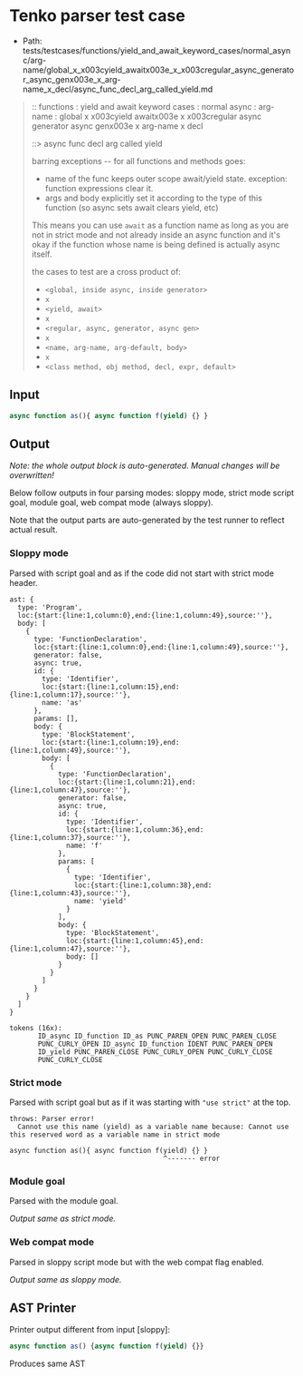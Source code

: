 # Tenko parser test case

- Path: tests/testcases/functions/yield_and_await_keyword_cases/normal_async/arg-name/global_x_x003cyield_awaitx003e_x_x003cregular_async_generator_async_genx003e_x_arg-name_x_decl/async_func_decl_arg_called_yield.md

> :: functions : yield and await keyword cases : normal async : arg-name : global x x003cyield awaitx003e x x003cregular async generator async genx003e x arg-name x decl
>
> ::> async func decl arg called yield
>
> barring exceptions -- for all functions and methods goes:
>
> - name of the func keeps outer scope await/yield state. exception: function expressions clear it.
> - args and body explicitly set it according to the type of this function (so async sets await clears yield, etc)
>
> This means you can use `await` as a function name as long as you are not in strict mode and not already inside an async function and it's okay if the function whose name is being defined is actually async itself.
>
> the cases to test are a cross product of:
>
> - `<global, inside async, inside generator>` 
> - `x` 
> - `<yield, await>`
> - `x` 
> - `<regular, async, generator, async gen>`
> - `x` 
> - `<name, arg-name, arg-default, body>`
> - `x`
> - `<class method, obj method, decl, expr, default>`

## Input

`````js
async function as(){ async function f(yield) {} }
`````

## Output

_Note: the whole output block is auto-generated. Manual changes will be overwritten!_

Below follow outputs in four parsing modes: sloppy mode, strict mode script goal, module goal, web compat mode (always sloppy).

Note that the output parts are auto-generated by the test runner to reflect actual result.

### Sloppy mode

Parsed with script goal and as if the code did not start with strict mode header.

`````
ast: {
  type: 'Program',
  loc:{start:{line:1,column:0},end:{line:1,column:49},source:''},
  body: [
    {
      type: 'FunctionDeclaration',
      loc:{start:{line:1,column:0},end:{line:1,column:49},source:''},
      generator: false,
      async: true,
      id: {
        type: 'Identifier',
        loc:{start:{line:1,column:15},end:{line:1,column:17},source:''},
        name: 'as'
      },
      params: [],
      body: {
        type: 'BlockStatement',
        loc:{start:{line:1,column:19},end:{line:1,column:49},source:''},
        body: [
          {
            type: 'FunctionDeclaration',
            loc:{start:{line:1,column:21},end:{line:1,column:47},source:''},
            generator: false,
            async: true,
            id: {
              type: 'Identifier',
              loc:{start:{line:1,column:36},end:{line:1,column:37},source:''},
              name: 'f'
            },
            params: [
              {
                type: 'Identifier',
                loc:{start:{line:1,column:38},end:{line:1,column:43},source:''},
                name: 'yield'
              }
            ],
            body: {
              type: 'BlockStatement',
              loc:{start:{line:1,column:45},end:{line:1,column:47},source:''},
              body: []
            }
          }
        ]
      }
    }
  ]
}

tokens (16x):
       ID_async ID_function ID_as PUNC_PAREN_OPEN PUNC_PAREN_CLOSE
       PUNC_CURLY_OPEN ID_async ID_function IDENT PUNC_PAREN_OPEN
       ID_yield PUNC_PAREN_CLOSE PUNC_CURLY_OPEN PUNC_CURLY_CLOSE
       PUNC_CURLY_CLOSE
`````

### Strict mode

Parsed with script goal but as if it was starting with `"use strict"` at the top.

`````
throws: Parser error!
  Cannot use this name (yield) as a variable name because: Cannot use this reserved word as a variable name in strict mode

async function as(){ async function f(yield) {} }
                                      ^------- error
`````


### Module goal

Parsed with the module goal.

_Output same as strict mode._

### Web compat mode

Parsed in sloppy script mode but with the web compat flag enabled.

_Output same as sloppy mode._

## AST Printer

Printer output different from input [sloppy]:

````js
async function as() {async function f(yield) {}}
````

Produces same AST
